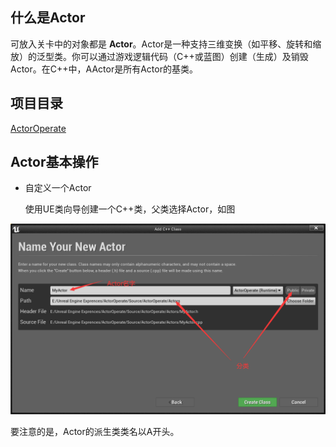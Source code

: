 ## 什么是Actor

可放入关卡中的对象都是 **Actor**。Actor是一种支持三维变换（如平移、旋转和缩放）的泛型类。你可以通过游戏逻辑代码（C++或蓝图）创建（生成）及销毁Actor。在C++中，AActor是所有Actor的基类。

## 项目目录

[ActorOperate](..\ActorOperate)

## Actor基本操作

- 自定义一个Actor

  使用UE类向导创建一个C++类，父类选择Actor，如图

  

![CreateActor](..\Pic\CreateActor.png)

要注意的是，Actor的派生类类名以A开头。